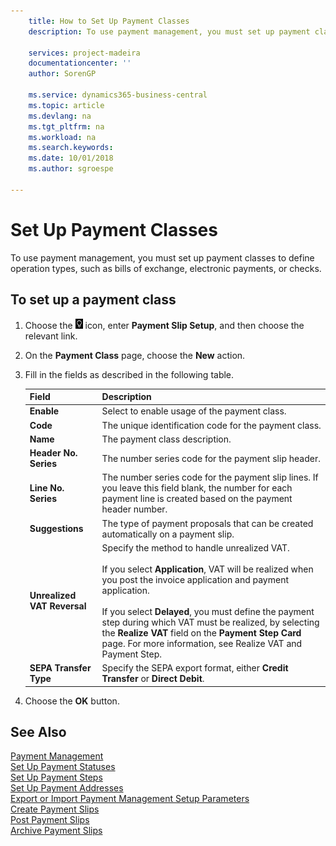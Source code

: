 ```yaml
---
    title: How to Set Up Payment Classes
    description: To use payment management, you must set up payment classes to define operation types, such as bills of exchange, electronic payments, or checks.

    services: project-madeira 
    documentationcenter: ''
    author: SorenGP

    ms.service: dynamics365-business-central
    ms.topic: article
    ms.devlang: na
    ms.tgt_pltfrm: na
    ms.workload: na
    ms.search.keywords:
    ms.date: 10/01/2018
    ms.author: sgroespe

---
```

# Set Up Payment Classes
To use payment management, you must set up payment classes to define operation types, such as bills of exchange, electronic payments, or checks.  

## To set up a payment class  

1.  Choose the ![Search for Page or Report](../../media/ui-search/search_small.png "Search for Page or Report icon") icon, enter **Payment Slip Setup**, and then choose the relevant link.  
2.  On the **Payment Class** page, choose the **New** action.  
3.  Fill in the fields as described in the following table.  

    |Field|Description|  
    |---------------------------------|---------------------------------------|  
    |**Enable**|Select to enable usage of the payment class.|  
    |**Code**|The unique identification code for the payment class.|  
    |**Name**|The payment class description.|  
    |**Header No. Series**|The number series code for the payment slip header.|  
    |**Line No. Series**|The number series code for the payment slip lines. If you leave this field blank, the number for each payment line is created based on the payment header number.|  
    |**Suggestions**|The type of payment proposals that can be created automatically on a payment slip.|  
    |**Unrealized VAT Reversal**|Specify the method to handle unrealized VAT.<br /><br /> If you select **Application**, VAT will be realized when you post the invoice application and payment application.<br /><br /> If you select **Delayed**, you must define the payment step during which VAT must be realized, by selecting the **Realize VAT** field on the **Payment Step Card** page. For more information, see Realize VAT and Payment Step.|  
    |**SEPA Transfer Type**|Specify the SEPA export format, either **Credit Transfer** or **Direct Debit**.|  

4.  Choose the **OK** button.  

## See Also  
 [Payment Management](payment-management.md)   
 [Set Up Payment Statuses](how-to-set-up-payment-statuses.md)   
 [Set Up Payment Steps](how-to-set-up-payment-steps.md)   
 [Set Up Payment Addresses](how-to-set-up-payment-addresses.md)   
 [Export or Import Payment Management Setup Parameters](how-to-export-or-import-payment-management-setup-parameters.md)   
 [Create Payment Slips](how-to-create-payment-slips.md)   
 [Post Payment Slips](how-to-post-payment-slips.md)   
 [Archive Payment Slips](how-to-archive-payment-slips.md)
